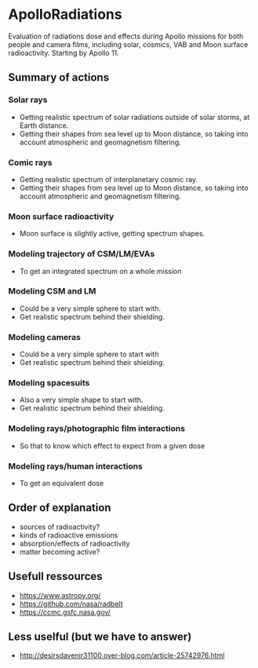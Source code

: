# ApolloRadiations
Evaluation of radiations dose and effects during Apollo missions for both people and camera films, including solar, cosmics, VAB and Moon surface radioactivity.
Starting by Apollo 11.

## Summary of actions

### Solar rays
   - Getting realistic spectrum of solar radiations outside of solar storms, at Earth distance.
   - Getting their shapes from sea level up to Moon distance, so taking into account atmospheric and geomagnetism filtering.

### Comic rays
   - Getting realistic spectrum of interplanetary cosmic ray.
   - Getting their shapes from sea level up to Moon distance, so taking into account atmospheric and geomagnetism filtering.

### Moon surface radioactivity
   - Moon surface is slightly active, getting spectrum shapes.

### Modeling trajectory of CSM/LM/EVAs
   - To get an integrated spectrum on a whole mission

### Modeling CSM and LM
   - Could be a very simple sphere to start with.
   - Get realistic spectrum behind their shielding.

### Modeling cameras
   - Could be a very simple sphere to start with
   - Get realistic spectrum behind their shielding.

### Modeling spacesuits
   - Also a very simple shape to start with.
   - Get realistic spectrum behind their shielding.

### Modeling rays/photographic film interactions
   - So that to know which effect to expect from a given dose

### Modeling rays/human interactions
   - To get an equivalent dose


## Order of explanation

- sources of radioactivity?
- kinds of radioactive emissions
- absorption/effects of radioactivity
- matter becoming active?



## Usefull ressources

   - https://www.astropy.org/
   - https://github.com/nasa/radbelt
   - https://ccmc.gsfc.nasa.gov/
    
## Less uselful (but we have to answer)
   - http://desirsdavenir31100.over-blog.com/article-25742976.html
     
